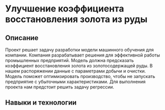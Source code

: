 # Улучшение коэффициента восстановления золота из руды

## Описание

Проект решает задачу разработки модели машинного обучения для компании. Компания разрабатывает решения для эффективной работы промышленных предприятий. Модель должна предсказать коэффициент восстановления золота из золотосодержащей руды. В нашем распоряжении данные с параметрами добычи и очистки. Модель поможет оптимизировать производство, чтобы не запускать предприятие с убыточными характеристиками. Для выполнения проекта нам предстоит решить задачу регрессии.

## Навыки и технологии


